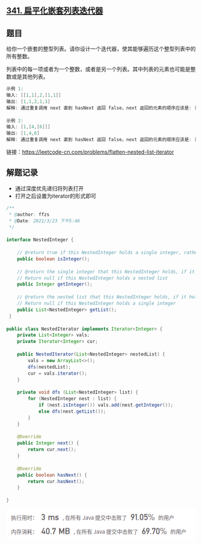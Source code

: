 ## [341. 扁平化嵌套列表迭代器](https://leetcode-cn.com/problems/flatten-nested-list-iterator/)

## 题目

给你一个嵌套的整型列表。请你设计一个迭代器，使其能够遍历这个整型列表中的所有整数。

列表中的每一项或者为一个整数，或者是另一个列表。其中列表的元素也可能是整数或是其他列表。

```java
示例 1:
输入: [[1,1],2,[1,1]]
输出: [1,1,2,1,1]
解释: 通过重复调用 next 直到 hasNext 返回 false，next 返回的元素的顺序应该是: [1,1,2,1,1]。
    
示例 2:
输入: [1,[4,[6]]]
输出: [1,4,6]
解释: 通过重复调用 next 直到 hasNext 返回 false，next 返回的元素的顺序应该是: [1,4,6]。
```


链接：https://leetcode-cn.com/problems/flatten-nested-list-iterator

## 解题记录

+ 通过深度优先递归将列表打开
+ 打开之后设置为iterator的形式即可

```java
/**
 * @author: ffzs
 * @Date: 2021/3/23 下午5:46
 */

interface NestedInteger {

    // @return true if this NestedInteger holds a single integer, rather than a nested list.
    public boolean isInteger();

    // @return the single integer that this NestedInteger holds, if it holds a single integer
    // Return null if this NestedInteger holds a nested list
    public Integer getInteger();

    // @return the nested list that this NestedInteger holds, if it holds a nested list
    // Return null if this NestedInteger holds a single integer
    public List<NestedInteger> getList();
 }

public class NestedIterator implements Iterator<Integer> {
    private List<Integer> vals;
    private Iterator<Integer> cur;

    public NestedIterator(List<NestedInteger> nestedList) {
        vals = new ArrayList<>();
        dfs(nestedList);
        cur = vals.iterator();
    }
    
    private void dfs (List<NestedInteger> list) {
        for (NestedInteger nest : list) {
            if (nest.isInteger()) vals.add(nest.getInteger());
            else dfs(nest.getList());
        }
    }

    @Override
    public Integer next() {
        return cur.next();
    }

    @Override
    public boolean hasNext() {
        return cur.hasNext();
    }

}
```

![image-20210323180718749](README.assets/image-20210323180718749.png)